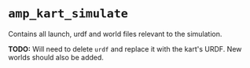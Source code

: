 # `amp_kart_simulate`

Contains all launch, urdf and world files relevant to the simulation.

**TODO:** Will need to delete `urdf` and replace it with the kart's URDF. New
worlds should also be added.
